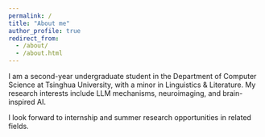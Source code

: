 ```yaml
---
permalink: /
title: "About me"
author_profile: true
redirect_from: 
  - /about/
  - /about.html
---
```

I am a second-year undergraduate student in the Department of Computer Science at Tsinghua University, with a minor in Linguistics & Literature. My research interests include LLM mechanisms, neuroimaging, and brain-inspired AI.

I look forward to internship and summer research opportunities in related fields.
